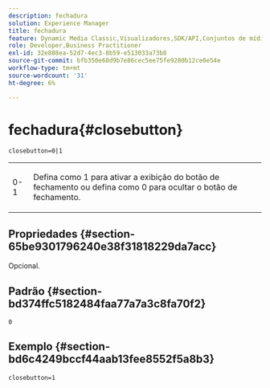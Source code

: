 ```yaml
---
description: fechadura
solution: Experience Manager
title: fechadura
feature: Dynamic Media Classic,Visualizadores,SDK/API,Conjuntos de mídia mista
role: Developer,Business Practitioner
exl-id: 32e888ea-52d7-4ec3-8b59-e513033a73b8
source-git-commit: bfb350e68d9b7e86cec5ee75fe9280b12ce0e54e
workflow-type: tm+mt
source-wordcount: '31'
ht-degree: 6%

---
```


# fechadura{#closebutton}

`closebutton=0|1`

<table id="table_9B98C97485DD4DEB8A6ECBCE8DF6B886"> 
 <tbody> 
  <tr> 
   <td colname="col1"> <p> <span class="codeph"> 0-1  </span> </p> </td> 
   <td colname="col2"> <p> Defina como <span class="codeph"> 1</span> para ativar a exibição do botão de fechamento ou defina como <span class="codeph"> 0</span> para ocultar o botão de fechamento. </p> </td> 
  </tr> 
 </tbody> 
</table>

## Propriedades {#section-65be9301796240e38f31818229da7acc}

Opcional.

## Padrão {#section-bd374ffc5182484faa77a7a3c8fa70f2}

`0`

## Exemplo {#section-bd6c4249bccf44aab13fee8552f5a8b3}

`closebutton=1`
